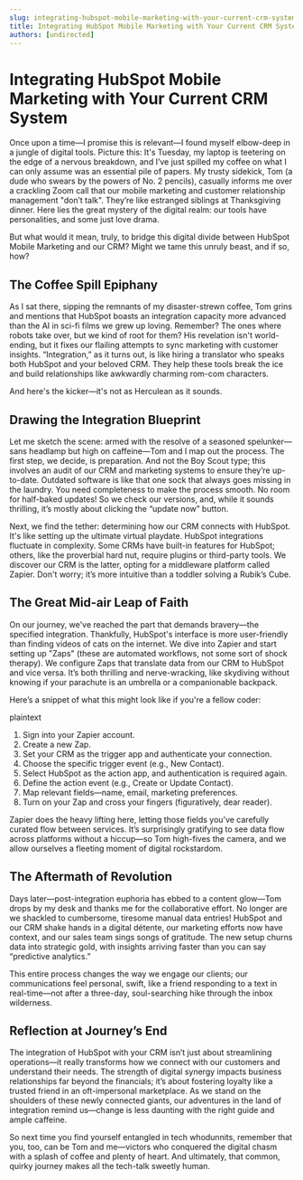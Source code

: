 ```yaml
---
slug: integrating-hubspot-mobile-marketing-with-your-current-crm-system
title: Integrating HubSpot Mobile Marketing with Your Current CRM System
authors: [undirected]
---
```


# Integrating HubSpot Mobile Marketing with Your Current CRM System

Once upon a time—I promise this is relevant—I found myself elbow-deep in a jungle of digital tools. Picture this: It's Tuesday, my laptop is teetering on the edge of a nervous breakdown, and I’ve just spilled my coffee on what I can only assume was an essential pile of papers. My trusty sidekick, Tom (a dude who swears by the powers of No. 2 pencils), casually informs me over a crackling Zoom call that our mobile marketing and customer relationship management "don’t talk". They’re like estranged siblings at Thanksgiving dinner. Here lies the great mystery of the digital realm: our tools have personalities, and some just love drama.

But what would it mean, truly, to bridge this digital divide between HubSpot Mobile Marketing and our CRM? Might we tame this unruly beast, and if so, how?

## The Coffee Spill Epiphany

As I sat there, sipping the remnants of my disaster-strewn coffee, Tom grins and mentions that HubSpot boasts an integration capacity more advanced than the AI in sci-fi films we grew up loving. Remember? The ones where robots take over, but we kind of root for them? His revelation isn't world-ending, but it fixes our flailing attempts to sync marketing with customer insights. “Integration,” as it turns out, is like hiring a translator who speaks both HubSpot and your beloved CRM. They help these tools break the ice and build relationships like awkwardly charming rom-com characters.

And here's the kicker—it's not as Herculean as it sounds.

## Drawing the Integration Blueprint

Let me sketch the scene: armed with the resolve of a seasoned spelunker—sans headlamp but high on caffeine—Tom and I map out the process. The first step, we decide, is preparation. And not the Boy Scout type; this involves an audit of our CRM and marketing systems to ensure they’re up-to-date. Outdated software is like that one sock that always goes missing in the laundry. You need completeness to make the process smooth. No room for half-baked updates! So we check our versions, and, while it sounds thrilling, it’s mostly about clicking the “update now” button.

Next, we find the tether: determining how our CRM connects with HubSpot. It's like setting up the ultimate virtual playdate. HubSpot integrations fluctuate in complexity. Some CRMs have built-in features for HubSpot; others, like the proverbial hard nut, require plugins or third-party tools. We discover our CRM is the latter, opting for a middleware platform called Zapier. Don't worry; it’s more intuitive than a toddler solving a Rubik’s Cube.

## The Great Mid-air Leap of Faith

On our journey, we've reached the part that demands bravery—the specified integration. Thankfully, HubSpot's interface is more user-friendly than finding videos of cats on the internet. We dive into Zapier and start setting up "Zaps" (these are automated workflows, not some sort of shock therapy). We configure Zaps that translate data from our CRM to HubSpot and vice versa. It’s both thrilling and nerve-wracking, like skydiving without knowing if your parachute is an umbrella or a companionable backpack.

Here’s a snippet of what this might look like if you're a fellow coder:

plaintext
1. Sign into your Zapier account.
2. Create a new Zap.
3. Set your CRM as the trigger app and authenticate your connection.
4. Choose the specific trigger event (e.g., New Contact).
5. Select HubSpot as the action app, and authentication is required again.
6. Define the action event (e.g., Create or Update Contact).
7. Map relevant fields—name, email, marketing preferences.
8. Turn on your Zap and cross your fingers (figuratively, dear reader).


Zapier does the heavy lifting here, letting those fields you’ve carefully curated flow between services. It’s surprisingly gratifying to see data flow across platforms without a hiccup—so Tom high-fives the camera, and we allow ourselves a fleeting moment of digital rockstardom.

## The Aftermath of Revolution

Days later—post-integration euphoria has ebbed to a content glow—Tom drops by my desk and thanks me for the collaborative effort. No longer are we shackled to cumbersome, tiresome manual data entries! HubSpot and our CRM shake hands in a digital détente, our marketing efforts now have context, and our sales team sings songs of gratitude. The new setup churns data into strategic gold, with insights arriving faster than you can say “predictive analytics.”

This entire process changes the way we engage our clients; our communications feel personal, swift, like a friend responding to a text in real-time—not after a three-day, soul-searching hike through the inbox wilderness.

## Reflection at Journey’s End

The integration of HubSpot with your CRM isn’t just about streamlining operations—it really transforms how we connect with our customers and understand their needs. The strength of digital synergy impacts business relationships far beyond the financials; it’s about fostering loyalty like a trusted friend in an oft-impersonal marketplace. As we stand on the shoulders of these newly connected giants, our adventures in the land of integration remind us—change is less daunting with the right guide and ample caffeine.

So next time you find yourself entangled in tech whodunnits, remember that you, too, can be Tom and me—victors who conquered the digital chasm with a splash of coffee and plenty of heart. And ultimately, that common, quirky journey makes all the tech-talk sweetly human.